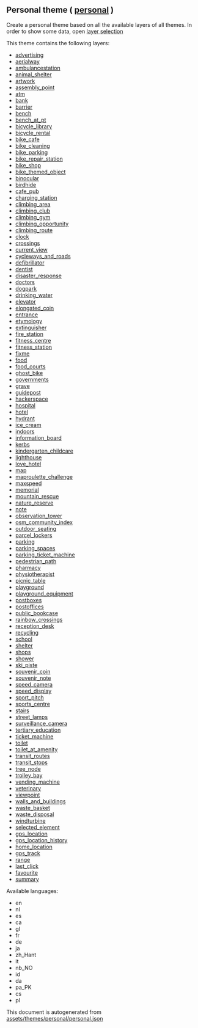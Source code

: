 [//]: # (WARNING: this file is automatically generated. Please find the sources at the bottom and edit those sources)



 Personal theme ( [personal](https://mapcomplete.org/personal) ) 
-----------------------------------------------------------------



Create a personal theme based on all the available layers of all themes. In order to show some data, open <a href='#filter'>layer selection</a>

This theme contains the following layers:



  - [advertising](../Layers/advertising.md)
  - [aerialway](../Layers/aerialway.md)
  - [ambulancestation](../Layers/ambulancestation.md)
  - [animal_shelter](../Layers/animal_shelter.md)
  - [artwork](../Layers/artwork.md)
  - [assembly_point](../Layers/assembly_point.md)
  - [atm](../Layers/atm.md)
  - [bank](../Layers/bank.md)
  - [barrier](../Layers/barrier.md)
  - [bench](../Layers/bench.md)
  - [bench_at_pt](../Layers/bench_at_pt.md)
  - [bicycle_library](../Layers/bicycle_library.md)
  - [bicycle_rental](../Layers/bicycle_rental.md)
  - [bike_cafe](../Layers/bike_cafe.md)
  - [bike_cleaning](../Layers/bike_cleaning.md)
  - [bike_parking](../Layers/bike_parking.md)
  - [bike_repair_station](../Layers/bike_repair_station.md)
  - [bike_shop](../Layers/bike_shop.md)
  - [bike_themed_object](../Layers/bike_themed_object.md)
  - [binocular](../Layers/binocular.md)
  - [birdhide](../Layers/birdhide.md)
  - [cafe_pub](../Layers/cafe_pub.md)
  - [charging_station](../Layers/charging_station.md)
  - [climbing_area](../Layers/climbing_area.md)
  - [climbing_club](../Layers/climbing_club.md)
  - [climbing_gym](../Layers/climbing_gym.md)
  - [climbing_opportunity](../Layers/climbing_opportunity.md)
  - [climbing_route](../Layers/climbing_route.md)
  - [clock](../Layers/clock.md)
  - [crossings](../Layers/crossings.md)
  - [current_view](../Layers/current_view.md)
  - [cycleways_and_roads](../Layers/cycleways_and_roads.md)
  - [defibrillator](../Layers/defibrillator.md)
  - [dentist](../Layers/dentist.md)
  - [disaster_response](../Layers/disaster_response.md)
  - [doctors](../Layers/doctors.md)
  - [dogpark](../Layers/dogpark.md)
  - [drinking_water](../Layers/drinking_water.md)
  - [elevator](../Layers/elevator.md)
  - [elongated_coin](../Layers/elongated_coin.md)
  - [entrance](../Layers/entrance.md)
  - [etymology](../Layers/etymology.md)
  - [extinguisher](../Layers/extinguisher.md)
  - [fire_station](../Layers/fire_station.md)
  - [fitness_centre](../Layers/fitness_centre.md)
  - [fitness_station](../Layers/fitness_station.md)
  - [fixme](../Layers/fixme.md)
  - [food](../Layers/food.md)
  - [food_courts](../Layers/food_courts.md)
  - [ghost_bike](../Layers/ghost_bike.md)
  - [governments](../Layers/governments.md)
  - [grave](../Layers/grave.md)
  - [guidepost](../Layers/guidepost.md)
  - [hackerspace](../Layers/hackerspace.md)
  - [hospital](../Layers/hospital.md)
  - [hotel](../Layers/hotel.md)
  - [hydrant](../Layers/hydrant.md)
  - [ice_cream](../Layers/ice_cream.md)
  - [indoors](../Layers/indoors.md)
  - [information_board](../Layers/information_board.md)
  - [kerbs](../Layers/kerbs.md)
  - [kindergarten_childcare](../Layers/kindergarten_childcare.md)
  - [lighthouse](../Layers/lighthouse.md)
  - [love_hotel](../Layers/love_hotel.md)
  - [map](../Layers/map.md)
  - [maproulette_challenge](../Layers/maproulette_challenge.md)
  - [maxspeed](../Layers/maxspeed.md)
  - [memorial](../Layers/memorial.md)
  - [mountain_rescue](../Layers/mountain_rescue.md)
  - [nature_reserve](../Layers/nature_reserve.md)
  - [note](../Layers/note.md)
  - [observation_tower](../Layers/observation_tower.md)
  - [osm_community_index](../Layers/osm_community_index.md)
  - [outdoor_seating](../Layers/outdoor_seating.md)
  - [parcel_lockers](../Layers/parcel_lockers.md)
  - [parking](../Layers/parking.md)
  - [parking_spaces](../Layers/parking_spaces.md)
  - [parking_ticket_machine](../Layers/parking_ticket_machine.md)
  - [pedestrian_path](../Layers/pedestrian_path.md)
  - [pharmacy](../Layers/pharmacy.md)
  - [physiotherapist](../Layers/physiotherapist.md)
  - [picnic_table](../Layers/picnic_table.md)
  - [playground](../Layers/playground.md)
  - [playground_equipment](../Layers/playground_equipment.md)
  - [postboxes](../Layers/postboxes.md)
  - [postoffices](../Layers/postoffices.md)
  - [public_bookcase](../Layers/public_bookcase.md)
  - [rainbow_crossings](../Layers/rainbow_crossings.md)
  - [reception_desk](../Layers/reception_desk.md)
  - [recycling](../Layers/recycling.md)
  - [school](../Layers/school.md)
  - [shelter](../Layers/shelter.md)
  - [shops](../Layers/shops.md)
  - [shower](../Layers/shower.md)
  - [ski_piste](../Layers/ski_piste.md)
  - [souvenir_coin](../Layers/souvenir_coin.md)
  - [souvenir_note](../Layers/souvenir_note.md)
  - [speed_camera](../Layers/speed_camera.md)
  - [speed_display](../Layers/speed_display.md)
  - [sport_pitch](../Layers/sport_pitch.md)
  - [sports_centre](../Layers/sports_centre.md)
  - [stairs](../Layers/stairs.md)
  - [street_lamps](../Layers/street_lamps.md)
  - [surveillance_camera](../Layers/surveillance_camera.md)
  - [tertiary_education](../Layers/tertiary_education.md)
  - [ticket_machine](../Layers/ticket_machine.md)
  - [toilet](../Layers/toilet.md)
  - [toilet_at_amenity](../Layers/toilet_at_amenity.md)
  - [transit_routes](../Layers/transit_routes.md)
  - [transit_stops](../Layers/transit_stops.md)
  - [tree_node](../Layers/tree_node.md)
  - [trolley_bay](../Layers/trolley_bay.md)
  - [vending_machine](../Layers/vending_machine.md)
  - [veterinary](../Layers/veterinary.md)
  - [viewpoint](../Layers/viewpoint.md)
  - [walls_and_buildings](../Layers/walls_and_buildings.md)
  - [waste_basket](../Layers/waste_basket.md)
  - [waste_disposal](../Layers/waste_disposal.md)
  - [windturbine](../Layers/windturbine.md)
  - [selected_element](../Layers/selected_element.md)
  - [gps_location](../Layers/gps_location.md)
  - [gps_location_history](../Layers/gps_location_history.md)
  - [home_location](../Layers/home_location.md)
  - [gps_track](../Layers/gps_track.md)
  - [range](../Layers/range.md)
  - [last_click](../Layers/last_click.md)
  - [favourite](../Layers/favourite.md)
  - [summary](../Layers/summary.md)


Available languages:



  - en
  - nl
  - es
  - ca
  - gl
  - fr
  - de
  - ja
  - zh_Hant
  - it
  - nb_NO
  - id
  - da
  - pa_PK
  - cs
  - pl
 

This document is autogenerated from [assets/themes/personal/personal.json](https://github.com/pietervdvn/MapComplete/blob/develop/assets/themes/personal/personal.json)
